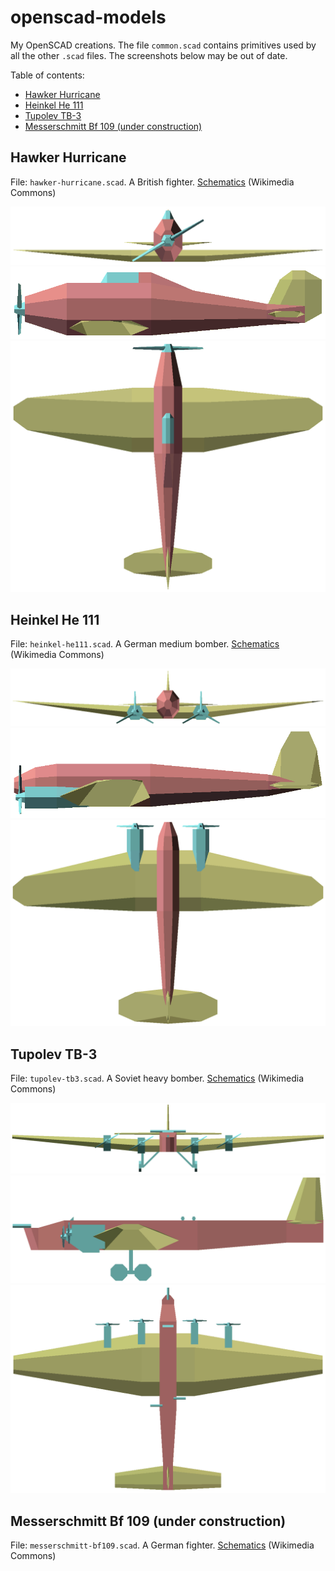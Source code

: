 # openscad-models
My OpenSCAD creations. The file `common.scad` contains primitives used by all the other `.scad` files. The screenshots below may be out of date.

Table of contents:
* [Hawker Hurricane](#hawker-hurricane)
* [Heinkel He 111](#heinkel-he-111)
* [Tupolev TB-3](#tupolev-tb-3)
* [Messerschmitt Bf 109 (under construction)](#messerschmitt-bf-109-under-construction)

## Hawker Hurricane
File: `hawker-hurricane.scad`. A British fighter. [Schematics](https://commons.wikimedia.org/wiki/File:Hawker_Hurricane_3-view.svg) (Wikimedia Commons)

![front view](hawker-hurricane-front.png)
![left view](hawker-hurricane-left.png)
![top view](hawker-hurricane-top.png)

## Heinkel He 111
File: `heinkel-he111.scad`. A German medium bomber. [Schematics](https://commons.wikimedia.org/wiki/File:Heinkel_He_111_H-1_3-view_line_drawing.svg) (Wikimedia Commons)

![front view](heinkel-he111-front.png)
![left view](heinkel-he111-left.png)
![top view](heinkel-he111-top.png)

## Tupolev TB-3
File: `tupolev-tb3.scad`. A Soviet heavy bomber. [Schematics](https://commons.wikimedia.org/wiki/File:Tupoljev_TB-3.svg) (Wikimedia Commons)

![front view](tupolev-tb3-front.png)
![left view](tupolev-tb3-left.png)
![top view](tupolev-tb3-top.png)

## Messerschmitt Bf 109 (under construction)
File: `messerschmitt-bf109.scad`. A German fighter. [Schematics](https://commons.wikimedia.org/wiki/File:Messerschmitt_Bf_109_G-5_3-seiten_neu.jpg) (Wikimedia Commons)

